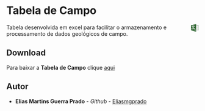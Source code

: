# Tabela de Campo

<img style="float: right;" src="https://github.com/Eliasmgprado/Tabela_de_Campo/blob/master/logo.png" height="20" width="20">


Tabela desenvolvida em excel para facilitar o armazenamento e processamento de dados geológicos de campo.

## Download

Para baixar a **Tabela de Campo** clique [aqui](https://github.com/Eliasmgprado/Tabela_de_Campo/archive/master.zip)

## Autor

* **Elias Martins Guerra Prado** - *Github* - [Eliasmgprado](https://github.com/Eliasmgprado)
